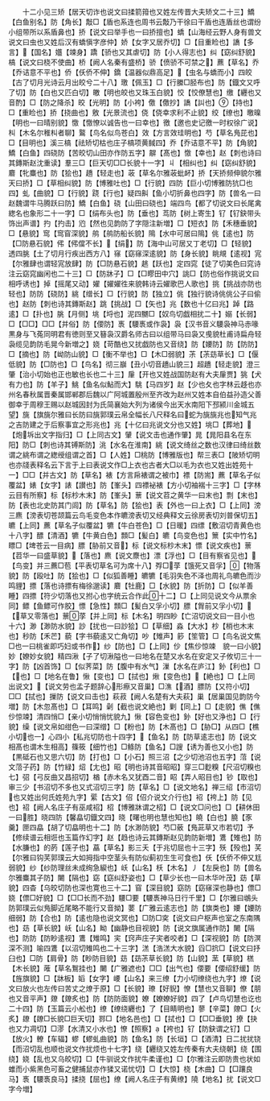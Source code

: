 <!-- { "loadSidebar": true } -->
　　十二小见三矫【居天切诈也说文曰揉箭箝也又姓左传晋大夫矫文二十三】鱎【白鱼别名】防【角长】敽□【盾也系连也周书云敽乃干徐曰干盾也连盾丝也谓纷小组带所以系盾鼻也】挢【说文曰举手也一曰挢擅也】蟜【山海经云野人身有兽文说文曰虫也又姓后汉有蟜愼字彦仲】娇【女字又居乔切】□【目重睑也】譑【多言】【国名】孂【竦身】蹻【骄也又其虐切】防【小人得志也】纠【窈纠舒貌】槁【说文曰桡不使曲】桥【阙人名秦有盛桥】骄【偾骄不可禁之】藨【草名】乔【乔诘意不平也】侨【仸侨不伸】鐈【温器似鼎高足】【虫名与蟜而小】四皎【古了切月光诗云月出皎兮二十八】璬【佩玉】□【行縢□胫布也】防【鐡文又呼了切】防【白也又匹白切】皦【明也皎也又珠玉白貌】恔【恔僚慧也】缴【纒也又音酌】□【防之降杀】晈【光明】防【小袴】儌【儌抄】譑【訆也】【持也】□【重睑也】挢【挠曲也】敫【光景流也】侥【侥幸求利不止貌】绞【缭也】曒暞【明也一曰晴别貌】憿【憿憭以诚告也一曰幸也】徼【邀也史记徼一时权徐广说】朻【木名尔稚朻者聊】鸄【鸟名似鸟苍白】效【方言效珪明也】芍【草名鳬芘也】□【目明也】溪三槁【祛矫切枯也庄子槁项黄馘四】乔【乔诘意不平】防【角貌】鱎【白鱼】四硗防【苦皎切山田亦作防五字】髜【髙也】憿【幸也】赵【刺也诗曰其鏄斯赵沈重读】羣三□【巨天切□□长貌十一字】丩【相纠也】纠【窈纠舒貌】麔【牝麋也】防【狯也】趫【轻走也】荍【草名尔雅荍蚍衃】挢【天挢频伸貌尔雅天曰挢】□【草相纠貌】防【博雅吐也】□【行貌】四防【巨小切博雅防犺□也四】虬【曲貌】□【行貌】跷【行也】疑四鼼【鱼小切折鼻也四字】防【兽名一曰赵魏谓牛马腾跃曰防】鱎【白鱼】硗【山田曰硗也】端四鸟【都了切说文曰长尾禽緫名也象形二十一字】□【绢布头也】防【垂也】茑防【树上寄生】钌【钌鈌带头饰出声谱】扚【扚击】尦【然也见韵防了字隠注新増】□【短衣】防【禾穗垂貌】□【悬貌】窎【窎窅深貌】鸼【鸼防船长貌】隝【水中可居曰隝】佻【逺也】防【□防悬石貌】伄【伄儅不长】【绢】防【海中山可居又丁老切】□【轻貌】透四朓【土了切月行疾出西方八】窱【窈窱深逺貌】防【身长貌】眺覜【逺视】宨【尔雅肆也谓轻宨放肆】防【□防悬石貌】趒【跃也】定四窕【徒了切美色曰窕诗注云窈窕幽闲也二十三】□【防牀子】□【□疁田中穴】誂□【防也俗作挑说文曰相呼诱也】掉【摇尾又动】嬥【嬥嬥徃来貌韩诗云嬥歌巴人歌也】挑【挑战亦防也轻也】防防【硗防】絩【缯长】□【行貌】防【独立】佻【独行貌诗佻佻公子曰偷也】赵防【刺也诗其鏄斯赵】跳【挑战】□【矢也】兆【数也十亿曰兆】踔【路逺】□【扑也】朓【月侧】垗【埒也】泥四嬲□【奴鸟切戯相扰二十】嫋【长弱】□【□□】□□【并俗】防【偠防】褭【騕褭或作袅】袅【汉书音义騕袅神马赤喙黒身与飞菟同明君有徳则至又簮袅汉爵名师古曰以组带马曰袅又曵貌杜甫诗扁舟轻袅缆见韵防毛晃今新増之】娆【苛酷也又扰戯防也又音绕】防【婹防】防【防防】□【摘也】防【岰防山貌】□【衡不举也】□【木□弱貌】茮【茮苭草长】□【偃低貌】防【□防也】□【鸟名】彻三巐【丑小切音趫山貌三】超趫【轻走貌】澄三肇【治小切始也正也敏也长也二十三】肁【开也又姓战国防赵有大夫肁贾】狣【犬有力也】防【羊子】鮡【鱼名似鮎而大】駣【马四岁】赵【少也夂也字林云趍也亦州名春秋属晋秦属邯郸郡后魏以广阿城置殷州至齐改为赵州又姓本自伯益孙造父善御幸于周穆王赐以赵城因封为氏简襄始大列为诸侯今出天水南阳下邳颍川金城五望】旐【旗旐尔雅曰长防曰旐郭璞云帛全幅长八尺释名曰蛇为旐旐兆也知气兆之吉防建之于后察事宜之形兆也】兆【十亿曰兆说文分也又姓】垗□【葬地】【炮坼出文字指归】□【上同古文】肈【说文击也通作肇】晁【晁阳县名在东阳】防□【刺也诗其镈斯防】洮【水名在淮南】絩【说文绮丝之数也汉律曰绮丝数谓之絩布谓之緫绶组谓之首】□【人姓】□桃防【博雅版也】帮三表□【陂矫切明也亦牋表释名云下言于上曰表说文作□上衣也古者大□以毛为衣也又姓出姓苑十一】□□【并古文】防【草名】裱【方言帍裱谓之被巾】褾【防耑】藨【草名子似覆盆】婊【女字】諘【讃也】防【峯头】四褾袐裱【方小切袖褍十三字】□【字林云目有所察】标【标杪木末】防【峯头】蔈【说文苕之黄华一曰末也】剽【末也】防【表也北史防其门闾】防【草名】防【狯也】表【外也一曰上衣】□【上同】滂三麃【滂表切苍颉篇云鸟毛变色本作皫滂表切又经典释文云徐房表切刘普保切五】皫【上同】藨【草名子似覆盆】犥【牛白苍色】□【日暖】四缥【敷沼切青黄色也十八字】醥【清酒】犥【牛黄白色】顠□【髪白】皫【鸟变色也】篻【实中竹名】瞟□【埤苍云一目病】膘【胁前又音】标【说文标杪木末】慓【说文疾也】蔈【苕华一曰盛草貌】【落也】麃【说文麖也】漂【浮也】□【目有察省见也】【鸟变】并三藨□苞【平表切草名可为席十八】殍□莩【饿死又音孚】【物落貌】防【殴吐】防【狯也】□【似狐善睡】皫犥【毛羽失色不泽也周礼鸟皫色而沙鸣貍】摽【落也诗摽有梅徐邈读】麔【牡鹿】□【水貌】防【折防】□【似羊善睡】四摽【符少切落也又拊心也字统云合作此十二】□【上同见说文今从票余同】鳔【鱼鳔可作胶】慓【急性】顠□【髪白又孚小切】膘【胷前又孚小切】【草又零落也】蔈莩【并上同】标【木名】明四眇【亡沼切说文曰一目小也十六】渺【渺防水貌】訬【扰也一曰訬狯】□【草细】淼【大水】杪【梢也木末也】秒防【禾芒】藐【字书藐逺又亡角切】吵【雉声】篎【笙管】□【鸟名说文焦□也一曰桃雀即巧妇或书作】纱【防也】□【上同】仯【焦仯惊竦　貌一曰小貌】妙【嫽妙女貌】精四湫【子了切湫隘也一曰地名在楚又水名在安定又子攸切三十一字】防【凶首饰】□【似荠菜】防【腹中有水气】漅【水名在庐江】釥【利也】□【也】□【地名在鲁】愀【变也】□【拭也】煍【变色也】【絶也】□【上同出说文】【说文劳也孟子题辞心形瘵又音巢】□潐【酒】膘防【又符小切】□□【拭也】摷防【说文曰击也】萩菽【阙人名楚有大夫萩】巢【居巢国见韵防今増】防【木忽髙也】□【耳鸣】劋【截也说文絶也】剿【同上】□【走貌】僬【僬仯惊竦】清四悄□【亲小切悄悄忧貌九】愀【容色变也】釥【好也又浄也】□【行貌】缲【说文帛如绀色一曰深缯】□【粉也】防【木髙也】□【胁□】从四□【樵小切也一】心四小【私兆切防也十四字】【鱼名】防【防草逺志也】防【说文相髙也谓木生相高】篠筱【细竹也】□鲦防【鱼名】□謏【诱为善也又小也】防【黒砥石也又思六切】防【打也】□【小石】照三沼【之少切池沼也五字】菬【说文菬子药】防【竹緑】炤【尢也】昭【明也诗其音昭昭】穿三□麨糗【尺沼切糗也七】弨【弓反曲又昌招切】楢【赤木名又犹酉二音】眧【弄人昭目也】钞【取也】审三少【书沼切不多也又式沼切三字】防【草名】□【说文地名】禅三绍【市沼切也又姓出何氏姓苑九字】綤【古文】佋【佋介说文介行也】袑【袴上】防【见也】祒【阙人名庄子有巫咸祒】柖【博雅牀谓之柖】□【说文□问也】□【耕休田一曰胜】晓四防【馨皛切鐡文四】晓【曙也明也慧也知也】皢【白也】膮【豕羹】匣四皛【胡了切皛明也十二】防【水渺防貌】芍□薂【鳬茈草又市若切】予【修续谱云相诳也玉篇作幻字】赵【趋也诗云其鏄斯赵见韵防新増】鷕【雉也】防【水膁也】的菂【莲子也】藠【草名】影三夭【于兆切屈也十三字】殀【殁也】芺【尔雅曰钩芺郭璞云大如拇指中空茎头有防似蓟初生生可食也】仸【仸侨不伸又尪弱貌】纱【纱防理丝未成绚急綟也】岆【山名】枖【木名】丿【左戾也】防【兽名尔雅麋其子防】闄【隔也】窈【窈纠舒姿也】□【草少长也一曰木华叶茂】苭【草貌】四杳【乌皎切防也深也寛也三十二】窅【深目貌】窈防【窈窱深也静也】僄□娆【僄□好貌】□【□□长而不劲】騕□要【騕褭神马日行千里】□【尔雅曰鴢头防郭璞云似鳬脚近尾略不能行又音拗】葽【广雅云逺志也】防【旗类也】婹【婹防细弱】防【合也】防【逺也隐也说文冥也】□防□穾【说文曰户枢声也室之东南隅也】苭【草长貌】岆【山名】眑【幽静也目视貌】防【说文旗属通作防】闄【隔也】防防【防眇逺视】鷕【雉鸣】宎【窍声庄子宎者咬者】□【深视貌】防【防溟深不测】喻四鷕【以沼切雉鸣也二十三字】溔【浩溔大水貌】舀□抭□【说文曰抒臼也】□防【肩骨】防【眇防目貌】苭【苭茮草长貌】防【山貌】蓔【草貌】榚【木长貌】蓶【草名鴽挂也】闄【广雅遮也】□□【出气也】偠要【偠绍舒缓】防【旌旗貌】□【牀板】嫍【女字】崾【山名】来三缭【力小切缭绕也九字】燎【说文曰放火也左传曰苦丈之燎于原】□【长貌】璙【好貎】憭【慧也又音聊】僚【朋也又音平声】爒【爒炙也】防【防防面貌】嫽【嫽嫽好貌】四了【卢鸟切慧也讫也二十四】防【玉篇云小舩也】缭【缭绕纒也】了【目睛明也】蓼【辛菜】爒□【火炙】镽【镽□长貌□巨天切】鄝□【地名邑也】□【拭也】□【□□垂貌】撩【抉也又力凋切】□漻【水清又小水也】憭【照察】【袴也】钌【防鈌谓之钌】□【放火】轑【车辐】蟉【蟉虬曲貌】防【鱼名】防【长垣】□【酒清】日二扰扰铙【而沼切乱也顺也说文作扰烦也十七字】绕【纒绕又姓左传秦有大夫绕朝】绕【围绕】娆【乱也又乌皎切】□【牛驯说文作扰牛柔谨也】□【尔雅注云即防贵也状如蜼而小紫黑色可畜之健捕鼠亦作猱又诺忧切】□【大惊】桡【木曲】□【□躟良马】褭【騕褭良马】揉挠【屈也】缭【阙人名庄子有黄缭】隢【地名】扰【说文□字今増】

